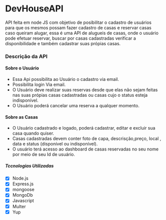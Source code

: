 # DevHouseAPI

API feita em node JS com objetivo de posibilitar o cadastro de usuários para que os mesmos possam fazer cadastro de casas e reservar casas caso queiram
alugar, essa é uma API de alugueis de casas, onde o usuário pode efetuar reservar, buscar por casas cadastradas verificar a disponibilidade e também cadastrar suas própias casas.

### Descrição da API

#### Sobre o Usuário

- Essa Api possibilita ao Usuário o cadastro via email.
- Possibilita login Via email.
- O Usuário deve realizar suas reservas desde que elas não sejam feitas nas suas própias casas cadastradas ou casas cujo o status esteja indisponível.
- O Usuário poderá cancelar uma reserva a qualquer momento.

#### Sobre as Casas

- O Usuário cadastrado e logado, poderá cadastrar, editar e excluir sua casa quando quiser.
- Casas cadastradas devem conter foto de capa, descrisção,preço, local , data e status (disponível ou indisponível).
- O usuário terá acesso ao dashboard de casas reservadas no seu nome por meio de seu Id de usuário.

##### Tccnologias Utilizadas

- [x] Node.js
- [x] Express.js
- [x] mongoose
- [x] MongoDb
- [x] Javascript
- [x] Multer
- [x] Yup
